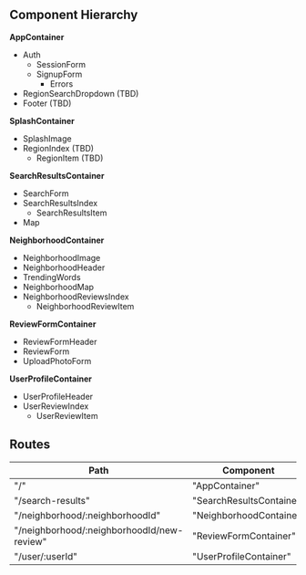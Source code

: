 ## Component Hierarchy

**AppContainer**
- Auth
  + SessionForm
  + SignupForm
    - Errors
- RegionSearchDropdown (TBD)
- Footer (TBD)

**SplashContainer**
- SplashImage
- RegionIndex (TBD)
  + RegionItem (TBD)

**SearchResultsContainer**
- SearchForm
- SearchResultsIndex
  + SearchResultsItem
- Map

**NeighborhoodContainer**
- NeighborhoodImage
- NeighborhoodHeader
- TrendingWords
- NeighborhoodMap
- NeighborhoodReviewsIndex
  + NeighborhoodReviewItem

**ReviewFormContainer**
- ReviewFormHeader
- ReviewForm
- UploadPhotoForm

**UserProfileContainer**
- UserProfileHeader
- UserReviewIndex
  + UserReviewItem

## Routes

|Path   | Component   |
|-------|-------------|
| "/" | "AppContainer" |
| "/search-results" | "SearchResultsContainer" |
| "/neighborhood/:neighborhoodId" | "NeighborhoodContainer" |
| "/neighborhood/:neighborhoodId/new-review" | "ReviewFormContainer" |
| "/user/:userId" | "UserProfileContainer" |
